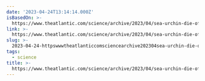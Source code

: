 ```yaml
---
date: '2023-04-24T13:14:14.000Z'
isBasedOn: >-
  https://www.theatlantic.com/science/archive/2023/04/sea-urchin-die-off-source-ciliate/673817/
link: >-
  https://www.theatlantic.com/science/archive/2023/04/sea-urchin-die-off-source-ciliate/673817/
slug: >-
  2023-04-24-httpswwwtheatlanticcomsciencearchive202304sea-urchin-die-off-source-ciliate673817
tags:
  - science
title: >-
  https://www.theatlantic.com/science/archive/2023/04/sea-urchin-die-off-source-ciliate/673817/
---
```


